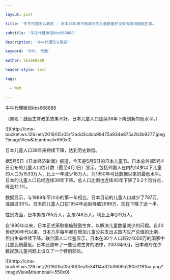 ---
layout: post
title: '牛牛代理怎么联系 - 日本38年来不断减少的儿童数量并没有有效地鼓励生育。'
subtitle: '牛牛代理微信kbs668888'
description: '牛牛代理怎么联系'
keyword: '牛牛, 代理'
author: kbs668888
header-style: text
tags:
  - Web
---
牛牛代理微信kbs668888

（原名：鼓励生育政策效果不好，日本儿童人口连续38年下降到新的低水平。）

![](http://cms-
bucket.ws.126.net/2019/05/05/f2a4d3cdcb99475a934e875a2b3b9277.jpeg?imageView&thumbnail=550x0)  

日本儿童人口38年来持续下降，达到历史新低。

据5月5日《日本经济新闻》报道，今天是5月5日的日本儿童节。日本总务部5月4日公布的儿童人口估计数（截至4月1日）显示，包括外国人在内的14岁以下儿童的人口为1533万人，比上一年减少18万人，为1950年可比数据以来的最低水平。日本的儿童人口已经连续38年下降。总人口比例也连续45年下降了0.2个百分点，降至12.1%。

数据显示，与1989年平川市的第一年相比，日本目前的儿童人口减少了787万，或超过30%。日本的儿童人口在1954年达到峰值2989万，现在下降了近一半。

性别方面，日本男孩785万人，女孩748万人，均比上年少9万人。

自1995年以来，日本正式采取措施鼓励生育，以解决儿童数量减少的问题。自20世纪90年代以来，日本几乎每年都在增加儿童公共支出占国内生产总值的比例，但出生率继续下降。联合国人口年鉴显示，日本在30个人口超过4000万的国家中儿童比例最低。日本还颁布了一些促进生育的法律，2003年9月，日本政府在少数民族儿童问题上设立了一个特别部长。

![](http://cms-
bucket.ws.126.net/2019/05/05/30f0ea1534114a32b3609a280e2191ba.png?imageView&thumbnail=550x0)  

